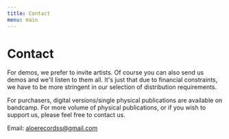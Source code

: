 ```yaml
---
title: Contact
menu: main
---
```

# Contact

For demos, we prefer to invite artists. Of course you can also send us demos and we'll listen to them all. It's just that due to financial constraints, we have to be more stringent in our selection of distribution requirements.

For purchasers, digital versions/single physical publications are available on bandcamp. For more volume of physical publications, or if you wish to support us, please feel free to contact us.

Email: aloerecordss@gmail.com